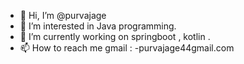 - 👋 Hi, I’m @purvajage
- 👀 I’m interested in Java programming.
- 🌱 I’m currently working on springboot , kotlin .
- 📫 How to reach me gmail : -purvajage44gmail.com


<!---
purvajage/purvajage is a ✨ special ✨ repository because its `README.md` (this file) appears on your GitHub profile.
You can click the Preview link to take a look at your changes.
--->

